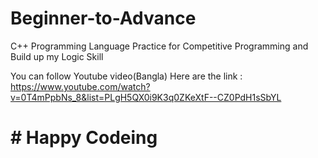 # Beginner-to-Advance
C++ Programming Language Practice for Competitive Programming and Build up my Logic Skill 

You can follow Youtube video(Bangla) Here are the link : https://www.youtube.com/watch?v=0T4mPpbNs_8&list=PLgH5QX0i9K3q0ZKeXtF--CZ0PdH1sSbYL
# # Happy Codeing
